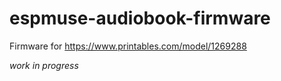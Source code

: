 # espmuse-audiobook-firmware
Firmware for https://www.printables.com/model/1269288

_work in progress_
